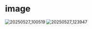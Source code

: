 # image

![20250527_100519](https://github.com/user-attachments/assets/d68c882e-e9b1-4d3e-a451-fe0fba57e50c)
![20250527_123947](https://github.com/user-attachments/assets/630aa18f-ae44-4d7c-9566-530b2b4f3983)
